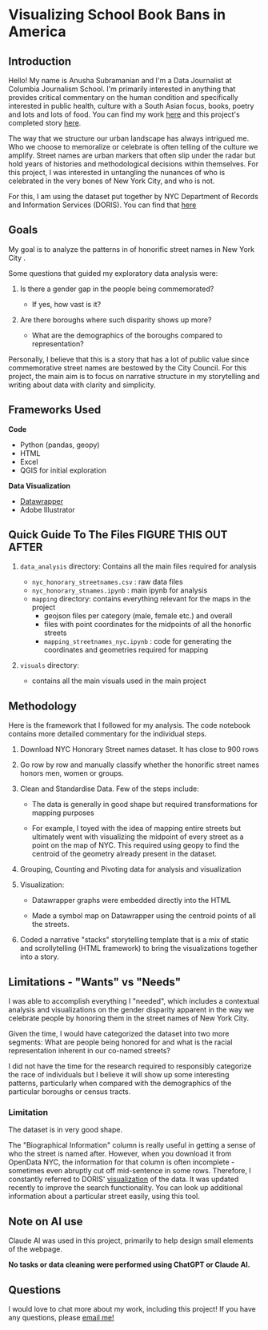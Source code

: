 # Visualizing School Book Bans in America

## Introduction

Hello! My name is Anusha Subramanian and I'm a Data Journalist at Columbia Journalism School. I'm primarily interested in anything that provides critical commentary on the human condition and specifically interested in public health, culture with a South Asian focus, books, poetry and lots and lots of food. You can find my work [here](https://anusha0712.github.io) and this project's completed story [here](https://anusha0712.github.io/nyc-streetnames/).

The way that we structure our urban landscape has always intrigued me. Who we choose to memoralize or celebrate is often telling of the culture we amplify. Street names are urban markers that often slip under the radar but hold years of histories and methodological decisions within themselves. For this project, I was interested in untangling the nunances of who is celebrated in the very bones of New York City, and who is not. 

For this, I am using the dataset put together by NYC Department of Records and Information Services (DORIS). You can find that [here](https://data.cityofnewyork.us/City-Government/NYC-Honorary-Street-Names-Map-Street-Line-/xesp-yqsx/about_data)

## Goals

My goal is to analyze the patterns in of honorific street names in New York City . 

Some questions that guided my exploratory data analysis were:

1. Is there a gender gap in the people being commemorated? 
    - If yes, how vast is it?

2. Are there boroughs where such disparity shows up more? 
    - What are the demographics of the boroughs compared to representation?


Personally, I believe that this is a story that has a lot of public value since commemorative street names are bestowed by the City Council. For this project, the main aim is to focus on narrative structure in my storytelling and writing about data with clarity and simplicity. 


## Frameworks Used

**Code**
- Python (pandas, geopy)
- HTML 
- Excel
- QGIS for initial exploration

**Data Visualization**
- [Datawrapper](https://www.datawrapper.de)
- Adobe Illustrator


## Quick Guide To The Files FIGURE THIS OUT AFTER

1. `data_analysis` directory: Contains all the main files required for analysis 
    - `nyc_honorary_streetnames.csv` : raw data files
    - `nyc_honorary_stnames.ipynb` : main ipynb for analysis 
    - `mapping` directory: contains everything relevant for the maps in the project     
        - geojson files per category (male, female etc.) and overall
        - files with point coordinates for the midpoints of all the honorfic streets
        - `mapping_streetnames_nyc.ipynb` : code for generating the coordinates and geometries required for mapping


2. `visuals` directory:
    - contains all the main visuals used in the main project


## Methodology 

Here is the framework that I followed for my analysis. The code notebook contains more detailed commentary for the individual steps.

1. Download NYC Honorary Street names dataset. It has close to 900 rows

2. Go row by row and manually classify whether the honorific street names honors men, women or groups.

3. Clean and Standardise Data. Few of the steps include:
    - The data is generally in good shape but required transformations for mapping purposes

    - For example, I toyed with the idea of mapping entire streets but ultimately went with visualizing the midpoint of every street as a point on the map of NYC. This required using geopy to find the centroid of the geometry already present in the dataset.

    
4. Grouping, Counting and Pivoting data for analysis and visualization

5. Visualization:
    
    - Datawrapper graphs were embedded directly into the HTML

    - Made a symbol map on Datawrapper using the centroid points of all the streets. 

6. Coded a narrative "stacks" storytelling template that is a mix of static and scrollytelling (HTML framework) to bring the visualizations together into a story.


## Limitations - "Wants" vs "Needs"

I was able to accomplish everything I "needed", which includes a contextual analysis and visualizations on the gender disparity apparent in the way we celebrate people by honoring them in the street names of New York City. 

Given the time, I would have categorized the dataset into two more segments: What are people being honored for and what is the racial representation inherent in our co-named streets?

I did not have the time for the research required to responsibly categorize the race of individuals but I believe it will show up some interesting patterns, particularly when compared with the demographics of the particular boroughs or census tracts.


### Limitation

The dataset is in very good shape. 

The "Biographical Information" column is really useful in getting a sense of who the street is named after. However, when you download it from OpenData NYC, the information for that column is often incomplete - sometimes even abruptly cut off mid-sentence in some rows. Therefore, I constantly referred to DORIS' [visualization](https://www.arcgis.com/apps/instant/basic/index.html?appid=7c667aa2fa224684962cac5fa10ec0fd) of the data. It was updated recently to improve the search functionality. You can look up additional information about a particular street easily, using this tool.


## Note on AI use

Claude AI was used in this project, primarily to help design small elements of the webpage.

**No tasks or data cleaning were performed using ChatGPT or Claude AI.**


## Questions

I would love to chat more about my work, including this project! If you have any questions, please [email me!](mailto:as7500@columbia.edu)


    



